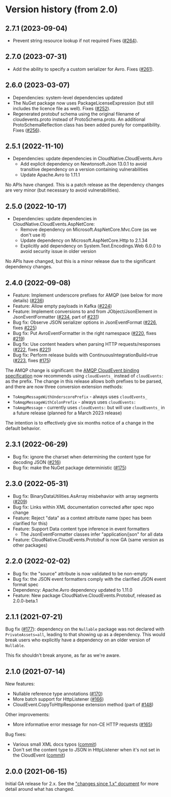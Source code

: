 # Version history (from 2.0)

## 2.7.1 (2023-09-04)

- Prevent string resource lookup if not required
  Fixes ([#264](https://github.com/cloudevents/sdk-csharp/issues/264)).

## 2.7.0 (2023-07-31)

- Add the ability to specify a custom serializer for Avro.
  Fixes ([#261](https://github.com/cloudevents/sdk-csharp/issues/261)).

## 2.6.0 (2023-03-07)

- Dependencies: system-level dependencies updated
- The NuGet package now uses PackageLicenseExpression (but still
  includes the licence file as well).
  Fixes ([#252](https://github.com/cloudevents/sdk-csharp/issues/252)).
- Regenerated protobuf schema using the original filename of
  cloudevents.proto instead of ProtoSchema.proto. An additional
  ProtoSchemaReflection class has been added purely for compatibility.
  Fixes ([#256](https://github.com/cloudevents/sdk-csharp/issues/256)).

## 2.5.1 (2022-11-10)

- Dependencies: update dependencies in CloudNative.CloudEvents.Avro
  - Add explicit dependency on Newtonsoft.Json 13.0.1 to avoid
    transitive dependency on a version containing vulnerabilities
  - Update Apache.Avro to 1.11.1

No APIs have changed. This is a patch release as the dependency
changes are very minor (but necessary to avoid vulnerabilities).

## 2.5.0 (2022-10-17)

- Dependencies: update dependencies in CloudNative.CloudEvents.AspNetCore:
  - Remove dependency on Microsoft.AspNetCore.Mvc.Core (as we don't use it)
  - Update dependency on Microsoft.AspNetCore.Http to 2.1.34
  - Explicitly add dependency on System.Text.Encodings.Web 6.0.0 to avoid security issue in older version

No APIs have changed, but this is a minor release due to the significant dependency changes.

## 2.4.0 (2022-09-08)

- Feature: Implement underscore prefixes for AMQP (see below for more details) ([#236](https://github.com/cloudevents/sdk-csharp/pull/236))
- Feature: Allow empty payloads in Kafka ([#224](https://github.com/cloudevents/sdk-csharp/pull/224))
- Feature: Implement conversions to and from JObject/JsonElement in JsonEventFormatter ([#234](https://github.com/cloudevents/sdk-csharp/pull/234), part of [#231](https://github.com/cloudevents/sdk-csharp/issues/231))
- Bug fix: Observe JSON serializer options in JsonEventFormat ([#226](https://github.com/cloudevents/sdk-csharp/pull/226), fixes [#225](https://github.com/cloudevents/sdk-csharp/issues/225))
- Bug fix: Put AvroEventFormatter in the right namespace ([#220](https://github.com/cloudevents/sdk-csharp/pull/220), fixes [#219](https://github.com/cloudevents/sdk-csharp/issues/219))
- Bug fix: Use content headers when parsing HTTP requests/responses ([#222](https://github.com/cloudevents/sdk-csharp/pull/222), fixes [#221](https://github.com/cloudevents/sdk-csharp/issues/221))
- Bug fix: Perform release builds with ContinuousIntegrationBuild=true ([#223](https://github.com/cloudevents/sdk-csharp/pull/223), fixes [#175](https://github.com/cloudevents/sdk-csharp/issues/175))

The AMQP change is significant: the [AMQP CloudEvent binding
specification](https://github.com/cloudevents/spec/blob/main/cloudevents/bindings/amqp-protocol-binding.md)
now recommends using `cloudEvents_` instead of `cloudEvents:` as the
prefix. The change in this release allows both prefixes to be parsed, and
there are now three conversion extension methods:

- `ToAmqpMessageWithUnderscorePrefix` - always uses `cloudEvents_`
- `ToAmqpMessageWithColonPrefix` - always uses `cloudEvents:`
- `ToAmqpMessage` - currently uses `cloudEvents:` but will use `cloudEvents_` in a future release (planned for a March 2023 release)

The intention is to effectively give six months notice of a change
in the default behavior.

## 2.3.1 (2022-06-29)

- Bug fix: ignore the charset when determining the content type for decoding JSON ([#216](https://github.com/cloudevents/sdk-csharp/issues/216))
- Bug fix: make the NuGet package deterministic ([#175](https://github.com/cloudevents/sdk-csharp/issues/175))

## 2.3.0 (2022-05-31)

- Bug fix: BinaryDataUtilities.AsArray misbehavior with array segments ([#209](https://github.com/cloudevents/sdk-csharp/issues/209))
- Bug fix: Links within XML documentation corrected after spec repo change
- Feature: Reject "data" as a context attribute name (spec has been clarified for this)
- Feature: Support Data content type inference in event formatters
  - The JsonEventFormatter classes infer "application/json" for all data
- Feature: CloudNative.CloudEvents.Protobuf is now GA (same version as other packages)

## 2.2.0 (2022-02-02)

- Bug fix: the "source" attribute is now validated to be non-empty
- Bug fix: the JSON event formatters comply with the clarified JSON event format spec
- Dependency: Apache.Avro dependency updated to 1.11.0
- Feature: New package CloudNative.CloudEvents.Protobuf, released as 2.0.0-beta.1

## 2.1.1 (2021-07-21)

Bug fix ([#177](https://github.com/cloudevents/sdk-csharp/pull/177)): dependency on the
`Nullable` package was not declared with `PrivateAssets=all`,
leading to that showing up as a dependency. This would break users
who explicitly have a dependency on an older version of `Nullable`.

This fix shouldn't break anyone, as far as we're aware.

## 2.1.0 (2021-07-14)

New features:

- Nullable reference type annotations ([#170](https://github.com/cloudevents/sdk-csharp/issues/170))
- More batch support for HttpListener ([#166](https://github.com/cloudevents/sdk-csharp/issues/166))
- CloudEvent.CopyToHttpResponse extension method (part of [#148](https://github.com/cloudevents/sdk-csharp/issues/148))

Other improvements:

- More informative error message for non-CE HTTP requests ([#165](https://github.com/cloudevents/sdk-csharp/issues/165))

Bug fixes:

- Various small XML docs typos ([commit](https://github.com/cloudevents/sdk-csharp/commit/626089ea1e5bb6741868aeb389cb4d314e9e72ed))
- Don't set the content type to JSON in HttpListener when it's not set in the CloudEvent ([commit](https://github.com/cloudevents/sdk-csharp/commit/18e13635fe333b24432ac34d9ef040cd962d1063))

## 2.0.0 (2021-06-15)

Initial GA release for 2.x. See the ["changes since 1.x"
document](changes-since-1x.md) for more detail around what has
changed.
